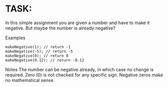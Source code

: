# TASK:
In this simple assignment you are given a number and have to make it negative. But maybe the number is already negative?

Examples
```
makeNegative(1); // return -1
makeNegative(-5); // return -5
makeNegative(0); // return 0
makeNegative(0.12); // return -0.12
```
Notes
The number can be negative already, in which case no change is required.
Zero (0) is not checked for any specific sign. Negative zeros make no mathematical sense.
